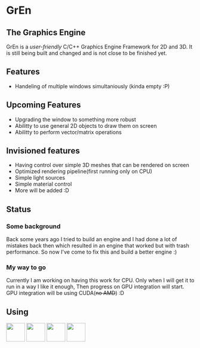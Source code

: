 # GrEn
## The **Gr**aphics **En**gine
GrEn is a *user-friendly* C/C++ Graphics Engine Framework for 2D and 3D. It is still being built and changed and is not close to be finished yet.

## Features
* Handeling of multiple windows simultaniously
(kinda empty :P)

## Upcoming Features
* Upgrading the window to something more robust
* Abilitty to use general 2D objects to draw them on screen
* Abilitty to perform vector/matrix operations

## Invisioned features
* Having control over simple 3D meshes that can be rendered on screen
* Optimized rendering pipeline(first running only on CPU)
* Simple light sources
* Simple material control
* More will be added :D

## Status
### Some background
Back some years ago I tried to build an engine and I had done a lot of mistakes back then which resulted in an engine that worked but with trash performance. So now I've come to fix this and build a better engine :)
### My way to go
Currently I am working on having this work for CPU. Only when I will get it to run in a way I like it enough, Then progress on GPU integration will start. GPU integration will be using CUDA(~~no AMD~~) :D

## Using
<img src="https://upload.wikimedia.org/wikipedia/commons/1/18/ISO_C%2B%2B_Logo.svg" width="50">
<img src="https://upload.wikimedia.org/wikipedia/commons/1/18/C_Programming_Language.svg" width="50">
<img src="https://upload.wikimedia.org/wikipedia/commons/thumb/1/16/Simple_DirectMedia_Layer%2C_Logo.svg/1920px-Simple_DirectMedia_Layer%2C_Logo.svg.png" width="50">
<img src="https://upload.wikimedia.org/wikipedia/en/b/b9/Nvidia_CUDA_Logo.jpg" width="50">
